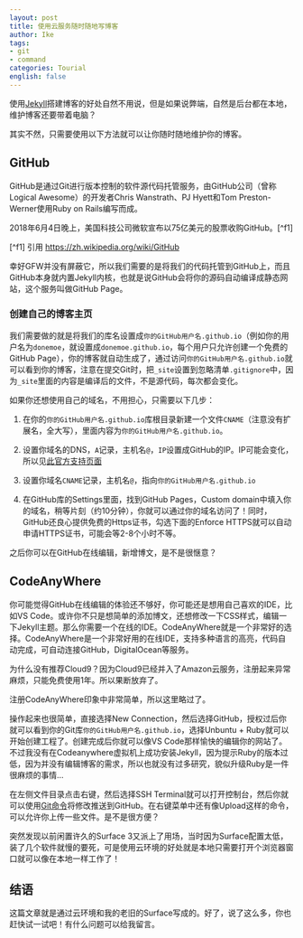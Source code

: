 ```yaml
---
layout: post
title: 使用云服务随时随地写博客
author: Ike
tags:
- git
- command
categories: Tourial
english: false
---
```


使用[Jekyll](https://done.moe/cheat-sheet/2017/06/05/useful-build-command-and-parameters-of-jekyll/)搭建博客的好处自然不用说，但是如果说弊端，自然是后台都在本地，维护博客还要带着电脑？

其实不然，只需要使用以下方法就可以让你随时随地维护你的博客。

## GitHub

GitHub是通过Git进行版本控制的软件源代码托管服务，由GitHub公司（曾称Logical Awesome）的开发者Chris Wanstrath、PJ Hyett和Tom Preston-Werner使用Ruby on Rails编写而成。 

2018年6月4日晚上，美国科技公司微软宣布以75亿美元的股票收购GitHub。[^f1]

[^f1] 引用 https://zh.wikipedia.org/wiki/GitHub

幸好GFW并没有屏蔽它，所以我们需要的是将我们的代码托管到GitHub上，而且GitHub本身就内置Jekyll内核，也就是说GitHub会将你的源码自动编译成静态网站，这个服务叫做GitHub Page。

### 创建自己的博客主页

我们需要做的就是将我们的库名设置成``你的GitHub用户名.github.io``（例如你的用户名为``donemoe``，就设置成``donemoe.github.io``，每个用户只允许创建一个免费的GitHub Page），你的博客就自动生成了，通过访问``你的GitHub用户名.github.io``就可以看到你的博客，注意在提交Git时，把``_site``设置到忽略清单``.gitignore``中，因为``_site``里面的内容是编译后的文件，不是源代码，每次都会变化。

如果你还想使用自己的域名，不用担心，只需要以下几步：

1. 在你的``你的GitHub用户名.github.io``库根目录新建一个文件``CNAME``（注意没有扩展名，全大写），里面内容为``你的GitHub用户名.github.io``。

2. 设置你域名的DNS，``A``记录，主机名``@``，``IP``设置成GitHub的IP。IP可能会变化，所以见[此官方支持页面](https://help.github.com/articles/setting-up-an-apex-domain/#configuring-a-records-with-your-dns-provider)

3. 设置你域名``CNAME``记录，主机名``@``，指向``你的GitHub用户名.github.io``

4. 在GitHub库的Settings里面，找到GitHub Pages，Custom domain中填入你的域名，稍等片刻（约10分钟），你就可以通过你的域名访问了！同时，GitHub还良心提供免费的Https证书，勾选下面的Enforce HTTPS就可以自动申请HTTPS证书，可能会等2-8个小时不等。

之后你可以在GitHub在线编辑，新增博文，是不是很惬意？

## CodeAnyWhere

你可能觉得GitHub在线编辑的体验还不够好，你可能还是想用自己喜欢的IDE，比如VS Code。或许你不只是想简单的添加博文，还想修改一下CSS样式，编辑一下Jekyll主题。那么你需要一个在线的IDE。CodeAnyWhere就是一个非常好的选择。CodeAnyWhere是一个非常好用的在线IDE，支持多种语言的高亮，代码自动完成，可自动连接GitHub，DigitalOcean等服务。

为什么没有推荐Cloud9？因为Cloud9已经并入了Amazon云服务，注册起来异常麻烦，只能免费使用1年。所以果断放弃了。

注册CodeAnyWhere印象中非常简单，所以这里略过了。

操作起来也很简单，直接选择New Connection，然后选择GitHub，授权过后你就可以看到你的Git库``你的GitHub用户名.github.io``，选择Unbuntu + Ruby就可以开始创建工程了。创建完成后你就可以像VS Code那样愉快的编辑你的网站了。不过我没有在Codeanywhere虚拟机上成功安装Jekyll，因为提示Ruby的版本过低，因为并没有编辑博客的需求，所以也就没有过多研究，貌似升级Ruby是一件很麻烦的事情...

在左侧文件目录点击右键，然后选择SSH Terminal就可以打开控制台，然后你就可以使用[Git命令](https://done.moe/cheat-sheet/2018/07/28/basic-git-command/)将修改推送到GitHub。在右键菜单中还有像Upload这样的命令，可以允许你上传一些文件。是不是很方便？

突然发现以前闲置许久的Surface 3又派上了用场，当时因为Surface配置太低，装了几个软件就慢的要死，可是使用云环境的好处就是本地只需要打开个浏览器窗口就可以像在本地一样工作了！

## 结语

这篇文章就是通过云环境和我的老旧的Surface写成的。好了，说了这么多，你也赶快试一试吧！有什么问题可以给我留言。
